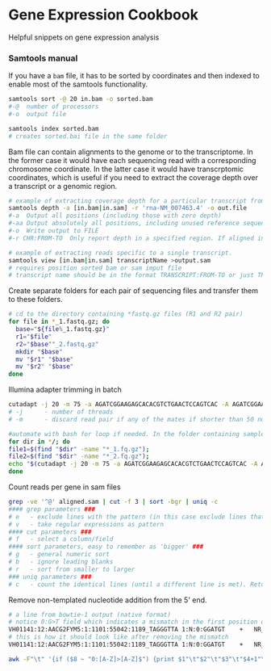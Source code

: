 # Gene Expression Cookbook
Helpful snippets on gene expression analysis


### Samtools manual  
If you have a ```bam``` file, it has to be sorted by coordinates and then indexed to enable most of the samtools functionality.  
```bash
samtools sort -@ 20 in.bam -o sorted.bam
#-@  number of processors
#-o  output file

samtools index sorted.bam
# creates sorted.bai file in the same folder
```
Bam file can contain alignments to the genome or to the transcriptome. In the former case it would have each sequencing read with a corresponding chromosome coordinate. In the latter case it would have transcrptomic coordinates, which is useful if you need to extract the coverage depth over a transcript or a genomic region.
```bash
# example of extracting coverage depth for a particular transcript from STAR output (in -quantMode TranscriptomeSAM)
samtools depth -a [in.bam|in.sam] -r 'rna-NM_007463.4' -o out.file
#-a  Output all positions (including those with zero depth)
#-aa Output absolutely all positions, including unused reference sequences.
#-o  Write output to FILE
#-r CHR:FROM-TO  Only report depth in a specified region. If aligned in transcriptome coordinates, the CHR is the name of the transcript.

# example of extracting reads specific to a single transcript. 
samtools view [in.bam|in.sam] transcriptName >output.sam
# requires position sorted bam or sam imput file
# transcript name should be in the format TRANSCRIPT:FROM-TO or just TRANSCRIPT
```

Create separate folders for each pair of sequencing files and transfer them to these folders.  
```bash
# cd to the directory containing *fastq.gz files (R1 and R2 pair)
for file in *_1.fastq.gz; do
  base="${file%_1.fastq.gz}"
  r1="$file"
  r2="$base""_2.fastq.gz"
  mkdir "$base"
  mv "$r1" "$base"
  mv "$r2" "$base"
done
```
Illumina adapter trimming in batch  
```bash
cutadapt -j 20 -m 75 -a AGATCGGAAGAGCACACGTCTGAACTCCAGTCAC -A AGATCGGAAGAGCGTCGTGTAGGGAAAGAGTGTA -o trimmed_1.fq.gz -p trimmed_2.fq.gz read.1.fq.gz read.2.fq.gz
# -j      - number of threads
# -m      - discard read pair if any of the mates if shorter than 50 nucleotides after adapter trimming

#automate with bash for loop if needed. In the folder containing sample subfolders (R1 and R1 files in each subfolder) run this:
for dir in */; do
file1=$(find "$dir" -name "*_1.fq.gz");
file2=$(find "$dir" -name "*_2.fq.gz");
echo "$(cutadapt -j 20 -m 75 -a AGATCGGAAGAGCACACGTCTGAACTCCAGTCAC -A AGATCGGAAGAGCGTCGTGTAGGGAAAGAGTGTA -o "$dir""trimmed_1.fq.gz" -p "$dir""trimmed_2.fq.gz" "$file1" "$file2")";
done
```
Count reads per gene in sam files
```bash
grep -ve '^@' aligned.sam | cut -f 3 | sort -bgr | uniq -c
#### grep parameters ###
# e   - exclude lines with the pattern (in this case exclude lines that start with @ symbol, which marks headers in sam)
# v   - take regular expressions as pattern
#### cut parameters ###
# f   - select a column/field
#### sort parameters, easy to remember as 'bigger' ###
# g   - general numeric sort
# b   - ignore leading blanks
# r   - sort from smaller to larger
### uniq parameters ###
# c   - count the identical lines (until a different line is met). Returns the line and the count.

```

Remove non-templated nucleotide addition from the 5' end. 

```bash
# a line from bowtie-1 output (native format)
# notice 0:G>T field which indicates a mismatch in the first position of the read. It is very common in ribosome profiling library preparations due to non-templated nucleotide addition during the reverse transcription phase.
VH01141:12:AACG2FYM5:1:1101:55042:1189_TAGGGTTA 1:N:0:GGATGT	+	NR_003287.4_28S	3838	TTCCCTACCTACTATCCAGCGAAACCACAGCC	CCCCCCCCCCCCCCCCCCCCCCCCCCCCCCC;	0	0:G>T
# this is how it should look like after removing the mismatch
VH01141:12:AACG2FYM5:1:1101:55042:1189_TAGGGTTA 1:N:0:GGATGT	+	NR_003287.4_28S	3839	TCCCTACCTACTATCCAGCGAAACCACAGCC	CCCCCCCCCCCCCCCCCCCCCCCCCCCCCC;	0
```

```bash
awk -F"\t" '{if ($8 ~ "0:[A-Z]>[A-Z]$") {print $1"\t"$2"\t"$3"\t"$4+1"\t"substr($5,2)"\t"substr($6,2)"\t"$7} else {print $0} }' aligned_reads.bwt >aligned_reads_corrected.bwt


```
